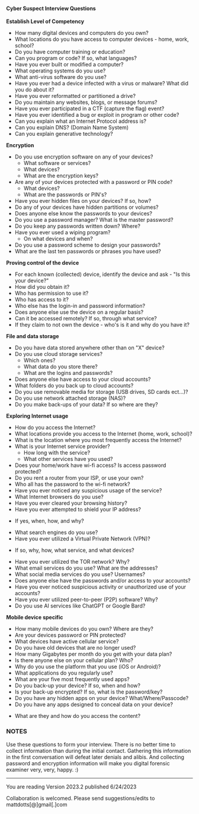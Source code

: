 #### Cyber Suspect Interview Questions

**Establish Level of Competency**

* How many digital devices and computers do you own?
* What locations do you have access to computer devices - home, work, school?
* Do you have computer training or education?
* Can you program or code? If so, what languages?
* Have you ever built or modified a computer?
* What operating systems do you use?
* What anti-virus software do you use?
* Have you ever had a device infected with a virus or malware?  What did you do about it?
* Have you ever reformatted or partitioned a drive?
* Do you maintain any websites, blogs, or message forums?
* Have you ever participated in a CTF (capture the flag) event?
* Have you ever identified a bug or exploit in program or other code?
* Can you explain what an Internet Protocol address is?
* Can you explain DNS? (Domain Name System)
* Can you explain generative technology? 

**Encryption**

* Do you use encryption software on any of your devices?
  - What software or services?
  - What devices?
  - What are the encryption keys?
* Are any of your devices protected with a password or PIN code?
  - What devices?
  - What are the passwords or PIN's?
* Have you ever hidden files on your devices?  If so, how?
* Do any of your devices have hidden partitions or volumes?
* Does anyone else know the passwords to your devices?
* Do you use a password manager?  What is the master password?
* Do you keep any passwords written down?  Where?
* Have you ever used a wiping program?
  - On what devices and when?
* Do you use a password scheme to design your passwords?
* What are the last ten passwords or phrases you have used?

**Proving control of the device**

* For each known (collected) device, identify the device and ask - "Is this your device?"
* How did you obtain it?
* Who has permission to use it?
* Who has access to it?
* Who else has the login-in and password information?
* Does anyone else use the device on a regular basis?
* Can it be accessed remotely?  If so, through what service?
* If they claim to not own the device - who's is it and why do you have it?

**File and data storage**

* Do you have data stored anywhere other than on "X" device?
* Do you use cloud storage services?
  - Which ones?
  - What data do you store there?
  - What are the logins and passwords?
* Does anyone else have access to your cloud accounts?
* What folders do you back up to cloud accounts?
* Do you use removable media for storage (USB drives, SD cards ect...)?
* Do you use network attached storage (NAS)?
* Do you make back-ups of your data?  If so where are they?

**Exploring Internet usage**

* How do you access the Internet?
* What locations provide you access to the Internet (home, work, school)?
* What is the location where you most frequently access the Internet?
* What is your Internet service provider?
  - How long with the service?
  - What other services have you used?
* Does your home/work have wi-fi access? Is access password protected?
* Do you rent a router from your ISP, or use your own?
* Who all has the password to the wi-fi network?
* Have you ever noticed any suspicious usage of the service?
* What Internet browsers do you use?
* Have you ever cleared your browsing history?
* Have you ever attempted to shield your IP address?
- If yes, when, how, and why?
* What search engines do you use?
* Have you ever utilized a Virtual Private Network (VPN)?
- If so, why, how, what service, and what devices?
* Have you ever utilized the TOR network?  Why?
* What email services do you use?  What are the addresses?
* What social media services do you use?  Usernames?
* Does anyone else have the passwords and/or access to your accounts?
* Have you ever noticed suspicious activity or unauthorized use of your accounts?
* Have you ever utilized peer-to-peer (P2P) software? Why?
* Do you use AI services like ChatGPT or Google Bard?

**Mobile device specific**

* How many mobile devices do you own?  Where are they?
* Are your devices password or PIN protected?
* What devices have active cellular service?
* Do you have old devices that are no longer used?
* How many Gigabytes per month do you get with your data plan?
* Is there anyone else on your cellular plan?  Who?
* Why do you use the platform that you use (iOS or Android)?
* What applications do you regularly use?
* What are your five most frequently used apps?
* Do you back-up your device? If so, when and how?
* Is your back-up encrypted?  If so, what is the password/key?
* Do you have any hidden apps on your device?  What/Where/Passcode?
* Do you have any apps designed to conceal data on your device?
- What are they and how do you access the content?

### NOTES

Use these questions to form your interview.  There is no better time to collect information than during the initial contact.  Gathering this information in the first conversation will defeat later denials and alibis.  And collecting password and encryption information will make you digital forensic examiner very, very, happy. :)

---- 
You are reading Version 2023.2 published 6/24/2023

Collaboration is welcomed.  Please send suggestions/edits to mattdotts[@]gmail[.]com
